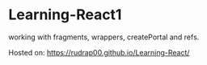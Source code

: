 # Learning-React1

working with fragments, wrappers, createPortal and refs.

Hosted on: https://rudrap00.github.io/Learning-React/
